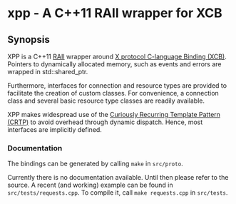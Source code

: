# xpp - A C++11 RAII wrapper for XCB

## Synopsis

XPP is a C++11
[RAII](https://en.wikipedia.org/wiki/Resource_Acquisition_Is_Initialization)
wrapper around [X protocol C-language Binding
(XCB)](http://xcb.freedesktop.org). Pointers to dynamically allocated memory,
such as events and errors are wrapped in std::shared_ptr.

Furthermore, interfaces for connection and resource types are provided to
facilitate the creation of custom classes. For convenience, a connection class
and several basic resource type classes are readily available.

XPP makes widespread use of the
[Curiously Recurring Template Pattern (CRTP)](https://en.wikibooks.org/wiki/More_C++_Idioms/Curiously_Recurring_Template_Pattern)
to avoid overhead through dynamic dispatch. Hence, most interfaces are
implicitly defined.

### Documentation

The bindings can be generated by calling `make` in `src/proto`.

Currently there is no documentation available. Until then please refer to the
source. A recent (and working) example can be found in `src/tests/requests.cpp`.
To compile it, call `make requests.cpp` in `src/tests`.
